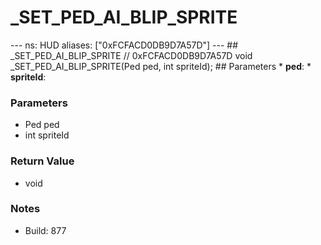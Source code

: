 # _SET_PED_AI_BLIP_SPRITE

--- ns: HUD aliases: ["0xFCFACD0DB9D7A57D"] --- ## _SET_PED_AI_BLIP_SPRITE  // 0xFCFACD0DB9D7A57D void _SET_PED_AI_BLIP_SPRITE(Ped ped, int spriteId);   ## Parameters * **ped**: * **spriteId**:

### Parameters
* Ped ped
* int spriteId

### Return Value
* void

### Notes
* Build: 877

